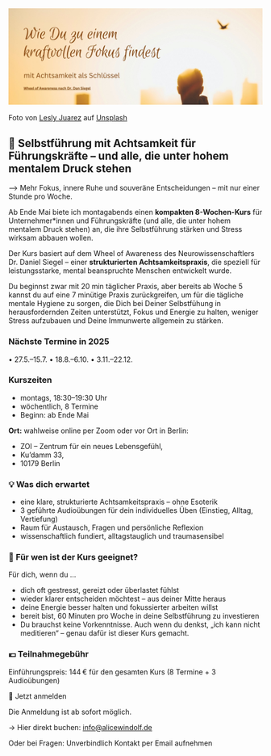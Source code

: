 <img src="/assets/2023-04-14-mindfulness.jpg" alt="" style="max-width:100%"/>

Foto von <a href="https://unsplash.com/@jblesly?utm_source=unsplash&utm_medium=referral&utm_content=creditCopyText">Lesly Juarez</a> auf <a href="https://unsplash.com/de/s/fotos/achtsamkeit?utm_source=unsplash&utm_medium=referral&utm_content=creditCopyText">Unsplash</a>

## 🌿 Selbstführung mit Achtsamkeit für Führungskräfte – und alle, die unter hohem mentalem Druck stehen 

--> Mehr Fokus, innere Ruhe und souveräne Entscheidungen – mit nur einer Stunde pro Woche.

Ab Ende Mai biete ich montagabends einen **kompakten 8-Wochen-Kurs** für Unternehmer*innen und Führungskräfte (und alle, die unter hohem mentalem Druck stehen) an, die ihre Selbstführung stärken und Stress wirksam abbauen wollen.

Der Kurs basiert auf dem Wheel of Awareness des Neurowissenschaftlers Dr. Daniel Siegel – einer **strukturierten Achtsamkeitspraxis**, die speziell für leistungsstarke, mental beanspruchte Menschen entwickelt wurde.

Du beginnst zwar mit 20 min täglicher Praxis, aber bereits ab Woche 5 kannst du auf eine 7 minütige Praxis zurückgreifen, um für die tägliche mentale Hygiene zu sorgen, die Dich bei Deiner Selbstfühung in herausfordernden Zeiten unterstützt, Fokus und Energie zu halten, weniger Stress aufzubauen und Deine Immunwerte allgemein zu stärken. 

### Nächste Termine in 2025
• 27.5.–15.7.
• 18.8.–6.10.
• 3.11.–22.12.

### Kurszeiten
- montags, 18:30–19:30 Uhr
- wöchentlich, 8 Termine
- Beginn: ab Ende Mai

**Ort:** wahlweise online per Zoom oder vor Ort in Berlin:
- ZOI – Zentrum für ein neues Lebensgefühl,
- Ku’damm 33,
- 10179 Berlin

### 💡 Was dich erwartet
- eine klare, strukturierte Achtsamkeitspraxis – ohne Esoterik
- 3 geführte Audioübungen für dein individuelles Üben (Einstieg, Alltag, Vertiefung)
- Raum für Austausch, Fragen und persönliche Reflexion
- wissenschaftlich fundiert, alltagstauglich und traumasensibel

### 🎯 Für wen ist der Kurs geeignet?

Für dich, wenn du …
- dich oft gestresst, gereizt oder überlastet fühlst
- wieder klarer entscheiden möchtest – aus deiner Mitte heraus
- deine Energie besser halten und fokussierter arbeiten willst
- bereit bist, 60 Minuten pro Woche in deine Selbstführung zu investieren
- Du brauchst keine Vorkenntnisse. Auch wenn du denkst, „ich kann nicht meditieren“ – genau dafür ist dieser Kurs gemacht.
  
### 💶 Teilnahmegebühr
Einführungspreis: 144 € für den gesamten Kurs (8 Termine + 3 Audioübungen)

🔗 Jetzt anmelden

Die Anmeldung ist ab sofort möglich.

→ Hier direkt buchen: info@alicewindolf.de

Oder bei Fragen: Unverbindlich Kontakt per Email aufnehmen

